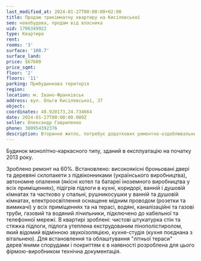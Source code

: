```yaml
---
last_modified_at: 2024-01-27T00:00:00+02:00
title: Продаю трикімнатну квартиру на Кисілевської
seo: новобудова, продам від власника
uid: 1706349922
type: Квартира
rent:
rooms: '3'
surface: '100.7'
surface_land:
price: $67600
price_sqmt:
floor: '2'
floors: '11'
parking: Прибудинкова територія
region:
location: м. Івано-Франківськ
address: вул. Ольги Кисілевської, 37
object:
coordinates: 48.920173,24.734664
date: 2024-01-27T00:00:00.000Z
seller: Олександр Гавриленко
phone: 380954392376
description: Вторинне житло, потребує додаткових ремонтно-оздоблювальних робіт
---
```


Будинок монолітно-каркасного типу, зданий в експлуатацію на початку 2013 року.

Зроблено ремонт на 60%. Встановлено: високоякісні броньовані двері та деревяні склопакети з підвіконниками (українського виробництва), автономне опалення (якісні котел та батареї іноземного виробництва у всіх приміщеннях), підігрів підлоги в кухні, коридорі, ванній і душовій кімнатах та частково у спальні, рушникосушки у ванній та душовій кімнатах, електроосвітлення оснащене мідним проводом (розетки та вимикачі) у всіх приміщеннях та на терасі, водяні, каналізаційні та газові труби, газовий та водяний лічильники, підключено до кабельної та телефонної мережі. В квартирі зроблені: чистові штукатурка стін та стяжка підлоги, підлога утеплена екструдованим пінополістиролом, який відомий відмінною звукоізоляцією, кухня-студія (кухня поєднана з вітальнею). Для встановлення та облаштування "літньої тераси" дерев'яними спорудами і покриттям є в наявності розроблена для цього фірмою-виробником технічна документація.
